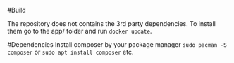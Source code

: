 #Build

The repository does not contains the 3rd party dependencies. To install them go
to the app/ folder and run `docker update`.


#Dependencies
Install composer by your package manager `sudo pacman -S composer` or `sudo apt
install composer` etc.
